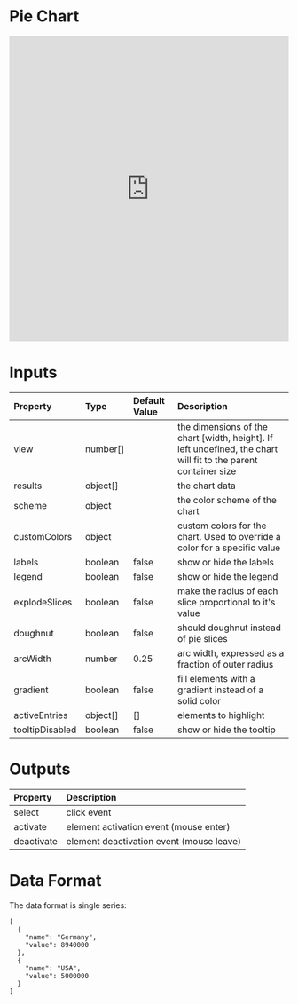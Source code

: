# Pie Chart

<iframe width="100%" height="550" frameborder="0" src="https://embed.plnkr.co/BooZfKJz0nLATpTe1SwH?show=preview">
</iframe>

# Inputs

Property      | Type     | Default Value | Description
:------------ | :------- | :------------ | :--------------------------------------------------------------------------------------------------------------
view          | number[] |               | the dimensions of the chart [width, height]. If left undefined, the chart will fit to the parent container size
results       | object[] |               | the chart data
scheme        | object   |               | the color scheme of the chart
customColors  | object   |               | custom colors for the chart. Used to override a color for a specific value
labels        | boolean  | false         | show or hide the labels
legend        | boolean  | false         | show or hide the legend
explodeSlices | boolean  | false         | make the radius of each slice proportional to it's value
doughnut      | boolean  | false         | should doughnut instead of pie slices
arcWidth      | number   | 0.25          | arc width, expressed as a fraction of outer radius
gradient      | boolean  | false         | fill elements with a gradient instead of a solid color
activeEntries | object[] | []            | elements to highlight
tooltipDisabled     | boolean  | false         | show or hide the tooltip

# Outputs

Property   | Description
:--------- | :---------------------------------------
select     | click event
activate   | element activation event (mouse enter)
deactivate | element deactivation event (mouse leave)

# Data Format

The data format is single series:

```
[
  {
    "name": "Germany",
    "value": 8940000
  },
  {
    "name": "USA",
    "value": 5000000
  }
]
```
